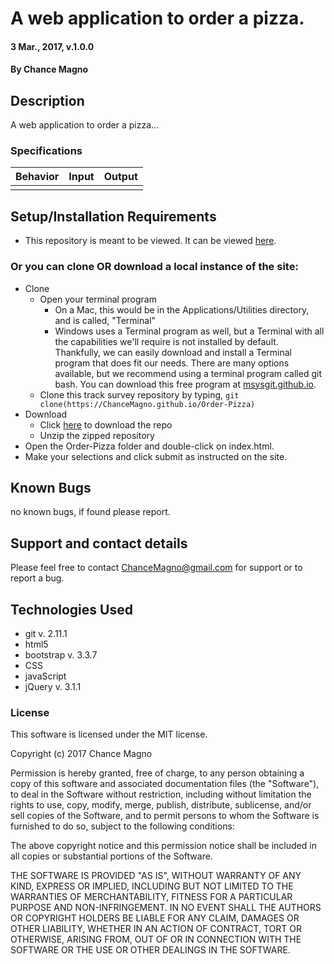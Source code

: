 
# A web application to order a pizza.

#### 3 Mar., 2017, v.1.0.0

#### By Chance Magno

## Description

A web application to order a pizza...

### Specifications

|Behavior|Input|Output|
|:---:|:---:|:---:|
||||



## Setup/Installation Requirements

* This repository is meant to be viewed. It can be viewed [here](https://ChanceMagno.github.io/Order-Pizza).

### Or you can clone OR download a local instance of the site:

* Clone
  * Open your terminal program
    * On a Mac, this would be in the Applications/Utilities directory, and is called, "Terminal"
    * Windows uses a Terminal program as well, but a Terminal with all the capabilities we'll require is not installed by default. Thankfully, we can easily download and install a Terminal program that does fit our needs.
There are many options available, but we recommend using a terminal program called git bash. You can download this free program at [msysgit.github.io](https://ChanceMagno.github.io/Order-Pizza).
  * Clone this track survey repository by typing, `git clone(https://ChanceMagno.github.io/Order-Pizza)`
* Download
  * Click [here](https://ChanceMagno.github.io/Order-Pizza/archive/master.zip) to download the repo
  * Unzip the zipped repository
* Open the Order-Pizza folder and double-click on index.html.
* Make your selections and click submit as instructed on the site.


## Known Bugs

no known bugs, if found please report.

## Support and contact details

Please feel free to contact ChanceMagno@gmail.com for support or to report a bug.

## Technologies Used

* git v. 2.11.1
* html5
* bootstrap v. 3.3.7
* CSS
* javaScript
* jQuery v. 3.1.1

### License

This software is licensed under the MIT license.

Copyright (c) 2017 Chance Magno

Permission is hereby granted, free of charge, to any person obtaining a copy
of this software and associated documentation files (the "Software"), to deal
in the Software without restriction, including without limitation the rights
to use, copy, modify, merge, publish, distribute, sublicense, and/or sell
copies of the Software, and to permit persons to whom the Software is
furnished to do so, subject to the following conditions:

The above copyright notice and this permission notice shall be included in all
copies or substantial portions of the Software.

THE SOFTWARE IS PROVIDED "AS IS", WITHOUT WARRANTY OF ANY KIND, EXPRESS OR
IMPLIED, INCLUDING BUT NOT LIMITED TO THE WARRANTIES OF MERCHANTABILITY,
FITNESS FOR A PARTICULAR PURPOSE AND NON-INFRINGEMENT. IN NO EVENT SHALL THE
AUTHORS OR COPYRIGHT HOLDERS BE LIABLE FOR ANY CLAIM, DAMAGES OR OTHER
LIABILITY, WHETHER IN AN ACTION OF CONTRACT, TORT OR OTHERWISE, ARISING FROM,
OUT OF OR IN CONNECTION WITH THE SOFTWARE OR THE USE OR OTHER DEALINGS IN THE
SOFTWARE.
